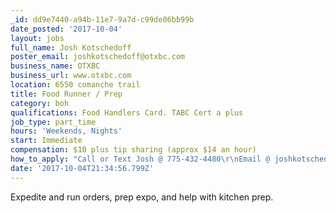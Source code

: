 ```yaml
---
_id: dd9e7440-a94b-11e7-9a7d-c99de06bb99b
date_posted: '2017-10-04'
layout: jobs
full_name: Josh Kotschedoff
poster_email: joshkotschedoff@otxbc.com
business_name: OTXBC
business_url: www.otxbc.com
location: 6550 comanche trail
title: Food Runner / Prep
category: boh
qualifications: Food Handlers Card. TABC Cert a plus
job_type: part_time
hours: 'Weekends, Nights'
start: Immediate
compensation: $10 plus tip sharing (approx $14 an hour)
how_to_apply: "Call or Text Josh @ 775-432-4480\r\nEmail @ joshkotschedoff@otxbc.com"
date: '2017-10-04T21:34:56.799Z'
---
```

Expedite and run orders, prep expo, and help with kitchen prep.
